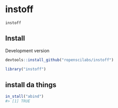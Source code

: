 instoff
=======



`instoff`

## Install

Development version


```r
devtools::install_github("ropenscilabs/instoff")
```


```r
library("instoff")
```

## install da things


```r
in_stall("abind")
#> [1] TRUE
```
